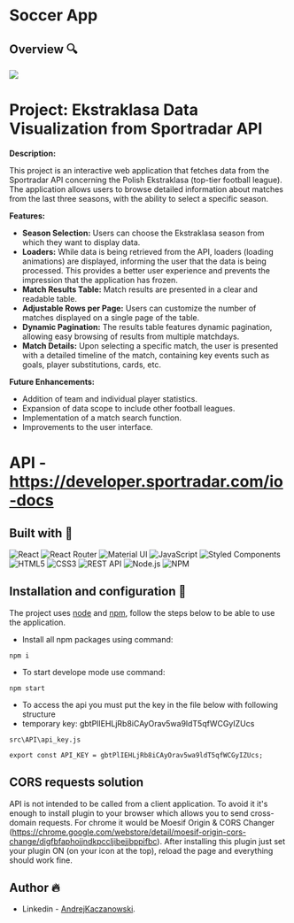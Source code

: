 # Soccer App

## Overview 🔍

![](./my-app/src/animation/Animation.gif)

# Project: Ekstraklasa Data Visualization from Sportradar API

**Description:**

This project is an interactive web application that fetches data from the Sportradar API concerning the Polish Ekstraklasa (top-tier football league). The application allows users to browse detailed information about matches from the last three seasons, with the ability to select a specific season.

**Features:**

*   **Season Selection:** Users can choose the Ekstraklasa season from which they want to display data.
*   **Loaders:** While data is being retrieved from the API, loaders (loading animations) are displayed, informing the user that the data is being processed. This provides a better user experience and prevents the impression that the application has frozen.
*   **Match Results Table:** Match results are presented in a clear and readable table.
*   **Adjustable Rows per Page:** Users can customize the number of matches displayed on a single page of the table.
*   **Dynamic Pagination:** The results table features dynamic pagination, allowing easy browsing of results from multiple matchdays.
*   **Match Details:** Upon selecting a specific match, the user is presented with a detailed timeline of the match, containing key events such as goals, player substitutions, cards, etc.

**Future Enhancements:**

*   Addition of team and individual player statistics.
*   Expansion of data scope to include other football leagues.
*   Implementation of a match search function.
*   Improvements to the user interface.

# API - https://developer.sportradar.com/io-docs


## Built with 🔧
![React](https://img.shields.io/badge/React-20232A?style=for-the-badge&logo=react&logoColor=61DAFB)
![React Router](https://img.shields.io/badge/React_Router-CB3837?style=for-the-badge&logo=react-router&logoColor=61DAFB)
![Material UI](https://img.shields.io/badge/Material_UI-243763?style=for-the-badge&logo=mui&logoColor=61DAFB)
![JavaScript](https://img.shields.io/badge/JavaScript-323330?style=for-the-badge&logo=javascript&logoColor=F7DF1E)
![Styled Components](https://img.shields.io/badge/Styled_components-FF9E9E?style=for-the-badge&logo=styled-components&logoColor=F7DF1E)
![HTML5](https://img.shields.io/badge/HTML5-E34F26?style=for-the-badge&logo=html5&logoColor=white)
![CSS3](https://img.shields.io/badge/CSS3-1572B6?style=for-the-badge&logo=css3&logoColor=white)
![REST API](https://img.shields.io/badge/REST%20API-4f736d?style=for-the-badge&logoColor=white)
![Node.js](https://img.shields.io/badge/Node.JS-339933?style=for-the-badge&logo=Node.js&logoColor=white)
![NPM](https://img.shields.io/badge/NPM-CB3837?style=for-the-badge&logo=npm&logoColor=white)

## Installation and configuration 💾

The project uses [node](https://nodejs.org/en/) and [npm](https://www.npmjs.com/), follow the steps below to be able to use the application.

- Install all npm packages using command:
````
npm i
````

- To start develope mode use command:

````
npm start
````
- To access the api you must put the key in the file below with following structure
- temporary key: gbtPlIEHLjRb8iCAyOrav5wa9ldT5qfWCGyIZUcs
````
src\API\api_key.js

export const API_KEY = gbtPlIEHLjRb8iCAyOrav5wa9ldT5qfWCGyIZUcs;

````

## CORS requests solution
API is not intended to be called from a client application. To avoid it it's enough to install plugin to your browser which allows you to send cross-domain requests. For chrome it would be Moesif Origin & CORS Changer (https://chrome.google.com/webstore/detail/moesif-origin-cors-change/digfbfaphojjndkpccljibejjbppifbc).
After installing this plugin just set your plugin ON (on your icon at the top), reload the page and everything should work fine.

## Author 🔥
* Linkedin - [AndrejKaczanowski](https://www.linkedin.com/in/andrej-kaczanowski-frontend/).
